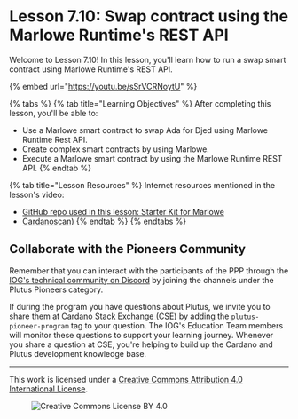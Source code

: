 # Lesson 7.10: Swap contract using the Marlowe Runtime's REST API

Welcome to Lesson 7.10! In this lesson, you'll learn how to run a swap smart contract using Marlowe Runtime's REST API.

{% embed url="https://youtu.be/sSrVCRNoytU" %}

{% tabs %}
{% tab title="Learning Objectives" %}
After completing this lesson, you'll be able to:

* Use a Marlowe smart contract to swap Ada for Djed using Marlowe Runtime Rest API.
* Create complex smart contracts by using Marlowe.
* Execute a Marlowe smart contract by using the Marlowe Runtime REST API.
{% endtab %}

{% tab title="Lesson Resources" %}
Internet resources mentioned in the lesson's video:

* [GitHub repo used in this lesson: Starter Kit for Marlowe](https://github.com/input-output-hk/marlowe-starter-kit/tree/PLT-3026)
* [Cardanoscan](https://preprod.cardanoscan.io/))
{% endtab %}
{% endtabs %}

## Collaborate with the Pioneers Community

Remember that you can interact with the participants of the PPP through the [IOG's technical community on Discord](https://discord.gg/inputoutput) by joining the channels under the Plutus Pioneers category.

If during the program you have questions about Plutus, we invite you to share them at [Cardano Stack Exchange (CSE)](https://cardano.stackexchange.com/) by adding the `plutus-pioneer-program` tag to your question. The IOG's Education Team members will monitor these questions to support your learning journey. Whenever you share a question at CSE, you're helping to build up the Cardano and Plutus development knowledge base.

---

This work is licensed under a [Creative Commons Attribution 4.0 International License](http://creativecommons.org/licenses/by/4.0/).

<figure><img src="https://i.creativecommons.org/l/by/4.0/88x31.png" alt="Creative Commons License BY 4.0"></figure>